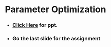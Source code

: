 # Parameter Optimization

- ### **<a href="https://www.psrana.com/"> Click Here</a> for ppt.**
- ### Go the last slide for the assignment
